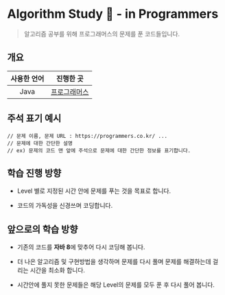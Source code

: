 Algorithm Study &#128221; - in Programmers
===

> 알고리즘 공부를 위해 프로그래머스의 문제를 푼 코드들입니다.

개요
---

| 사용한 언어 | 진행한 곳 |
|:----:|:----:|
| Java | [프로그래머스](https://programmers.co.kr) |

주석 표기 예시
---

```
// 문제 이름, 문제 URL : https://programmers.co.kr/ ...
// 문제에 대한 간단한 설명
// ex) 문제의 코드 맨 앞에 주석으로 문제에 대한 간단한 정보를 표기합니다.
```

학습 진행 방향
---

- Level 별로 지정된 시간 안에 문제를 푸는 것을 목표로 합니다.

- 코드의 가독성을 신경쓰며 코딩합니다.

앞으로의 학습 방향
---

- 기존의 코드를 **자바 8**에 맞추어 다시 코딩해 봅니다.

- 더 나은 알고리즘 및 구현방법을 생각하며 문제를 다시 풀며 문제를 해결하는데 걸리는 시간을 최소화 합니다.

- 시간안에 풀지 못한 문제들은 해당 Level의 문제를 모두 푼 후 다시 풀어 봅니다.
